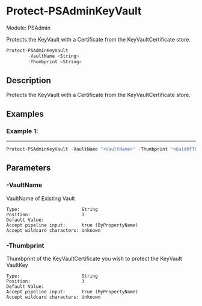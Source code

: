 ﻿# Protect-PSAdminKeyVault
Module: PSAdmin

Protects the KeyVault with a Certificate from the KeyVaultCertificate store.

``` powershell
Protect-PSAdminKeyVault
        -VaultName <String>
        -Thumbprint <String>
```

## Description
Protects the KeyVault with a Certificate from the KeyVaultCertificate store.

## Examples
### Example 1:   
***

``` powershell
Protect-PSAdminKeyVault -VaultName "<VaultName>" -Thumbprint "<GuidOfThumbprint>"
```

## Parameters

### \-VaultName

VaultName of Existing Vault
```
Type:                       String  
Position:                   1  
Default Value:                
Accept pipeline input:      true (ByPropertyName)  
Accept wildcard characters: Unknown  
```
### \-Thumbprint

Thumbprint of the KeyVaultCertificate you wish to protect the KeyVault VaultKey
```
Type:                       String  
Position:                   3  
Default Value:                
Accept pipeline input:      true (ByPropertyName)  
Accept wildcard characters: Unknown  
```
